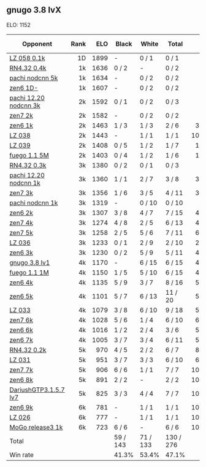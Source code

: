 ## gnugo 3.8 lvX ##

ELO: 1152

Opponent | Rank | ELO | Black | White | Total | Win rate
---------|-----:|----:|-------|-------|-------|-------:
[LZ 058 0.1k](LZ%20058%200.1k.md) | 1D | 1899 | - | 0 / 1 | 0 / 1 | 0.0%
[RN4.32 0.4k](RN4.32%200.4k.md) | 1k | 1636 | 0 / 2 | - | 0 / 2 | 0.0%
[pachi nodcnn 5k](pachi%20nodcnn%205k.md) | 1k | 1634 | - | 0 / 2 | 0 / 2 | 0.0%
[zen6 1D-](zen6%201D-.md) | 1k | 1607 | - | 0 / 2 | 0 / 2 | 0.0%
[pachi 12.20 nodcnn 3k](pachi%2012.20%20nodcnn%203k.md) | 2k | 1592 | 0 / 1 | 0 / 2 | 0 / 3 | 0.0%
[zen7 2k](zen7%202k.md) | 2k | 1582 | - | 0 / 2 | 0 / 2 | 0.0%
[zen6 1k](zen6%201k.md) | 2k | 1463 | 1 / 3 | 1 / 3 | 2 / 6 | 33.3%
[LZ 038](LZ%20038.md) | 2k | 1443 | - | 1 / 1 | 1 / 1 | 100.0%
[LZ 039](LZ%20039.md) | 2k | 1408 | 0 / 5 | 1 / 2 | 1 / 7 | 14.3%
[fuego 1.1 5M](fuego%201.1%205M.md) | 2k | 1403 | 0 / 4 | 1 / 2 | 1 / 6 | 16.7%
[RN4.32 0.3k](RN4.32%200.3k.md) | 3k | 1380 | 0 / 2 | 0 / 1 | 0 / 3 | 0.0%
[pachi 12.20 nodcnn 1k](pachi%2012.20%20nodcnn%201k.md) | 3k | 1360 | 1 / 1 | 2 / 7 | 3 / 8 | 37.5%
[zen7 3k](zen7%203k.md) | 3k | 1356 | 1 / 6 | 3 / 5 | 4 / 11 | 36.4%
[pachi nodcnn 1k](pachi%20nodcnn%201k.md) | 3k | 1319 | - | 0 / 10 | 0 / 10 | 0.0%
[zen6 2k](zen6%202k.md) | 3k | 1307 | 3 / 8 | 4 / 7 | 7 / 15 | 46.7%
[zen7 4k](zen7%204k.md) | 3k | 1274 | 4 / 8 | 2 / 5 | 6 / 13 | 46.2%
[zen7 5k](zen7%205k.md) | 3k | 1258 | 2 / 5 | 5 / 6 | 7 / 11 | 63.6%
[LZ 036](LZ%20036.md) | 3k | 1233 | 0 / 1 | 2 / 9 | 2 / 10 | 20.0%
[zen6 3k](zen6%203k.md) | 3k | 1230 | 0 / 2 | 5 / 9 | 5 / 11 | 45.5%
[gnugo 3.8 lv1](gnugo%203.8%20lv1.md) | 4k | 1170 | - | 6 / 15 | 6 / 15 | 40.0%
[fuego 1.1 1M](fuego%201.1%201M.md) | 4k | 1150 | 1 / 5 | 5 / 10 | 6 / 15 | 40.0%
[zen6 4k](zen6%204k.md) | 4k | 1135 | 5 / 9 | 3 / 7 | 8 / 16 | 50.0%
[zen6 5k](zen6%205k.md) | 4k | 1101 | 5 / 7 | 6 / 13 | 11 / 20 | 55.0%
[LZ 033](LZ%20033.md) | 4k | 1079 | 3 / 8 | 6 / 10 | 9 / 18 | 50.0%
[zen7 6k](zen7%206k.md) | 4k | 1028 | 5 / 6 | 1 / 4 | 6 / 10 | 60.0%
[zen6 6k](zen6%206k.md) | 4k | 1016 | 1 / 2 | 2 / 4 | 3 / 6 | 50.0%
[zen6 7k](zen6%207k.md) | 4k | 1005 | 3 / 7 | 3 / 4 | 6 / 11 | 54.5%
[RN4.32 0.2k](RN4.32%200.2k.md) | 5k | 970 | 4 / 5 | 2 / 2 | 6 / 7 | 85.7%
[LZ 031](LZ%20031.md) | 5k | 951 | 3 / 7 | 3 / 3 | 6 / 10 | 60.0%
[zen7 7k](zen7%207k.md) | 5k | 906 | 6 / 6 | 1 / 1 | 7 / 7 | 100.0%
[zen6 8k](zen6%208k.md) | 5k | 891 | 2 / 2 | - | 2 / 2 | 100.0%
[DariushGTP3.1.5.7 lv7](DariushGTP3.1.5.7%20lv7.md) | 5k | 825 | 3 / 3 | 4 / 4 | 7 / 7 | 100.0%
[zen6 9k](zen6%209k.md) | 6k | 781 | - | 1 / 1 | 1 / 1 | 100.0%
[LZ 026](LZ%20026.md) | 6k | 777 | - | 1 / 1 | 1 / 1 | 100.0%
[MoGo release3 1k](MoGo%20release3%201k.md) | 6k | 723 | 6 / 6 | - | 6 / 6 | 100.0%
Total | | | 59 / 143 | 71 / 133 | 130 / 276 | 
Win rate| | | 41.3% | 53.4% | 47.1% | 
